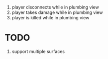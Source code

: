 1. player disconnects while in plumbing view
2. player takes damage while in plumbing view
3. player is killed while in plumbing view

# TODO

1. support multiple surfaces